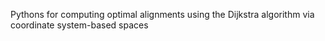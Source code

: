 Pythons for computing optimal alignments using the Dijkstra algorithm via coordinate system-based spaces
